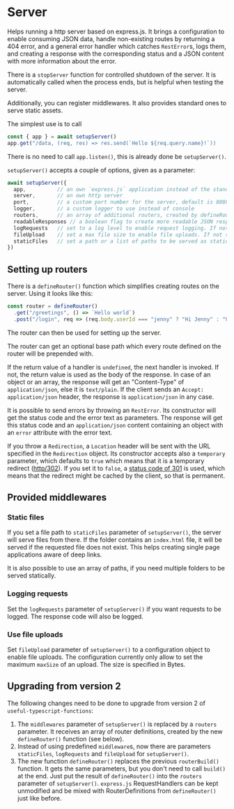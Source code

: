 # Server

Helps running a http server based on express.js. It brings a configuration to enable consuming JSON data, handle non-existing routes by returning a 404 error, and a general error handler which catches `RestError`s, logs them, and creating a response with the corresponding status and a JSON content with more information about the error.

There is a `stopServer` function for controlled shutdown of the server. It is automatically called when the process ends, but is helpful when testing the server.

Additionally, you can register middlewares. It also provides standard ones to serve static assets.

The simplest use is to call

```ts
const { app } = await setupServer()
app.get("/data, (req, res) => res.send(`Hello ${req.query.name}!`))
```

There is no need to call `app.listen()`, this is already done be `setupServer()`.

`setupServer()` accepts a couple of options, given as a parameter:

```ts
await setupServer({
  app,          // an own `express.js` application instead of the standard one
  server,       // an own http server
  port,         // a custom port number for the server, default is 8080
  logger,       // a custom logger to use instead of console
  routers,      // an array of additional routers, created by defineRouter() (see below) or just express.RequestHandlers
  readableResponses // a boolean flag to create more readable JSON responses
  logRequests   // set to a log level to enable request logging. If not set, no requests are logged
  fileUpload    // set a max file size to enable file uploads. If not set, files cannot be uploaded
  staticFiles   // set a path or a list of paths to be served as static files
})
```

## Setting up routers

There is a `defineRouter()` function which simplifies creating routes on the server. Using it looks like this:

```ts
const router = defineRouter()
  .get("/greetings", () => `Hello world`)
  .post("/login", req => (req.body.userId === "jenny" ? "Hi Jenny" : "Unknown user"))
```

The router can then be used for setting up the server.

The router can get an optional base path which every route defined on the router will be prepended with.

If the return value of a handler is `undefined`, the next handler is invoked. If not, the return value is used as the body of the response. In case of an object or an array, the response will get an "Content-Type" of `application/json`, else it is `text/plain`. If the client sends an `Accept: application/json` header, the response is `application/json` in any case.

It is possible to send errors by throwing an `RestError`. Its constructor will get the status code and the error text as parameters. The response will get this status code and an `application/json` content containing an object with an `error` attribute with the error text.

If you throw a `Redirection`, a `Location` header will be sent with the URL specified in the `Redirection` object. Its constructor accepts also a `temporary` parameter, which defaults to `true` which means that it is a temporary redirect ([http/302](https://http.cat/302)). If you set it to `false`, a [status code of 301](https://http.cat/301) is used, which means that the redirect might be cached by the client, so that is permanent.

## Provided middlewares

### Static files

If you set a file path to `staticFiles` parameter of `setupServer()`, the server will serve files from there. If the folder contains an `index.html` file, it will be served if the requested file does not exist. This helps creating single page applications aware of deep links.

It is also possible to use an array of paths, if you need multiple folders to be served statically.

### Logging requests

Set the `logRequests` parameter of `setupServer()` if you want requests to be logged. The response code will also be logged.

### Use file uploads

Set `fileUpload` parameter of `setupServer()` to a configuration object to enable file uploads. The configuration currently only allow to set the maximum `maxSize` of an upload. The size is specified in Bytes.

## Upgrading from version 2

The following changes need to be done to upgrade from version 2 of `useful-typescript-functions`:

1. The `middlewares` parameter of `setupServer()` is replaced by a `routers` parameter. It receives an array of router definitions, created by the new `defineRouter()` function (see below).
2. Instead of using predefined `middleware`s, now there are parameters `staticFiles`, `logRequests` and `fileUpload` for `setupServer()`.
3. The new function `defineRouter()` replaces the previous `routerBuild()` function. It gets the same parameters, but you don't need to call `build()` at the end. Just put the result of `defineRouter()` into the `routers` parameter of `setupServer()`. `express.js` RequestHandlers can be kept unmodified and be mixed with RouterDefinitions from `defineRouter()` just like before.
